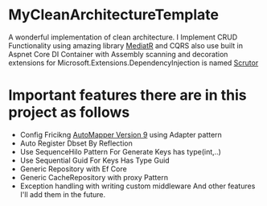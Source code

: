 # MyCleanArchitectureTemplate

A wonderful implementation of clean architecture.
I Implement CRUD Functionality using amazing library [MediatR](https://github.com/jbogard/MediatR) and CQRS also use built in
Aspnet Core DI Container with Assembly scanning and decoration extensions for Microsoft.Extensions.DependencyInjection is named [Scrutor](https://github.com/khellang/Scrutor)

# Important features there are in this project as follows

 * Config Fricikng [AutoMapper Version 9](https://docs.automapper.org/en/stable/9.0-Upgrade-Guide.html) using Adapter pattern
 * Auto Register Dbset By Reflection
 * Use SequenceHilo Pattern For Generate Keys has type(int,..)
 * Use Sequential Guid For Keys Has Type Guid
 * Generic Repository with Ef Core
 * Generic CacheRepository with proxy Pattern
 * Exception handling with writing custom middleware
 And other features I'll add them in the future.
